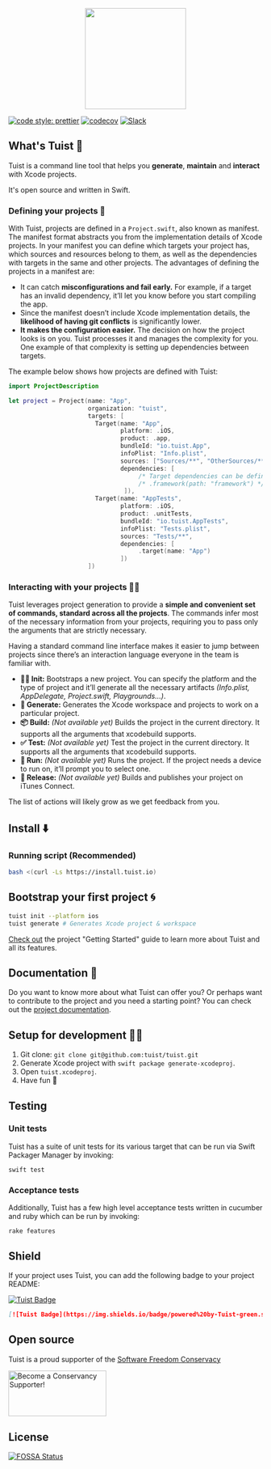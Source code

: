 <p align="center">
    <img src="website/static/tuist.png" width="200" />
</p>

[![code style: prettier](https://img.shields.io/badge/code_style-prettier-ff69b4.svg?style=flat-square)](https://github.com/prettier/prettier)
[![codecov](https://codecov.io/gh/tuist/tuist/branch/master/graph/badge.svg)](https://codecov.io/gh/tuist/tuist)
[![Slack](http://slack.tuist.io/badge.svg)](http://slack.tuist.io)

## What's Tuist 🕺

Tuist is a command line tool that helps you **generate**, **maintain** and **interact** with Xcode projects.

It's open source and written in Swift.

### Defining your projects 💼

With Tuist, projects are defined in a `Project.swift`, also known as manifest. The manifest format abstracts you from the implementation details of Xcode projects. In your manifest you can define which targets your project has, which sources and resources belong to them, as well as the dependencies with targets in the same and other projects. The advantages of defining the projects in a manifest are:

- It can catch **misconfigurations and fail early.** For example, if a target has an invalid dependency, it’ll let you know before you start compiling the app.
- Since the manifest doesn’t include Xcode implementation details, the **likelihood of having git conflicts** is significantly lower.
- **It makes the configuration easier.** The decision on how the project looks is on you. Tuist processes it and manages the complexity for you. One example of that complexity is setting up dependencies between targets.

The example below shows how projects are defined with Tuist:

```swift
import ProjectDescription

let project = Project(name: "App",
                      organization: "tuist",
                      targets: [
                        Target(name: "App",
                               platform: .iOS,
                               product: .app,
                               bundleId: "io.tuist.App",
                               infoPlist: "Info.plist",
                               sources: ["Sources/**", "OtherSources/**"],
                               dependencies: [
                                    /* Target dependencies can be defined here */
                                    /* .framework(path: "framework") */
                                ]),
                        Target(name: "AppTests",
                               platform: .iOS,
                               product: .unitTests,
                               bundleId: "io.tuist.AppTests",
                               infoPlist: "Tests.plist",
                               sources: "Tests/**",
                               dependencies: [
                                    .target(name: "App")
                               ])
                      ])
```

### Interacting with your projects 🙇‍♀️

Tuist leverages project generation to provide a **simple and convenient set of commands, standard across all the projects**. The commands infer most of the necessary information from your projects, requiring you to pass only the arguments that are strictly necessary.

Having a standard command line interface makes it easier to jump between projects since there’s an interaction language everyone in the team is familiar with.

- **👩‍💻 Init:** Bootstraps a new project. You can specify the platform and the type of project and it’ll generate all the necessary artifacts _(Info.plist, AppDelegate, Project.swift, Playgrounds…)_.
- **💫 Generate:** Generates the Xcode workspace and projects to work on a particular project.
- **📦 Build:** _(Not available yet)_ Builds the project in the current directory. It supports all the arguments that xcodebuild supports.
- **✅ Test:** _(Not available yet)_ Test the project in the current directory. It supports all the arguments that xcodebuild supports.
- **📱 Run:** _(Not available yet)_ Runs the project. If the project needs a device to run on, it’ll prompt you to select one.
- **🚀 Release:** _(Not available yet)_ Builds and publishes your project on iTunes Connect.

The list of actions will likely grow as we get feedback from you.

## Install ⬇️

### Running script (Recommended)

```bash
bash <(curl -Ls https://install.tuist.io)
```

## Bootstrap your first project 🌀

```bash
tuist init --platform ios
tuist generate # Generates Xcode project & workspace
```

[Check out](https://tuist.io/docs) the project "Getting Started" guide to learn more about Tuist and all its features.

## Documentation 📝

Do you want to know more about what Tuist can offer you? Or perhaps want to contribute to the project and you need a starting point? You can check out the [project documentation](https://tuist.io/docs).

## Setup for development 👩‍💻

1.  Git clone: `git clone git@github.com:tuist/tuist.git`
2.  Generate Xcode project with `swift package generate-xcodeproj`.
3.  Open `tuist.xcodeproj`.
4.  Have fun 🤖

## Testing

### Unit tests

Tuist has a suite of unit tests for its various target that can be run via Swift Packager Manager by invoking:

`swift test`

### Acceptance tests

Additionally, Tuist has a few high level acceptance tests written in cucumber and ruby which can be run by invoking:

`rake features`

## Shield

If your project uses Tuist, you can add the following badge to your project README:

[![Tuist Badge](https://img.shields.io/badge/powered%20by-Tuist-green.svg?longCache=true)](https://github.com/tuist)

```md
[![Tuist Badge](https://img.shields.io/badge/powered%20by-Tuist-green.svg?longCache=true)](https://github.com/tuist)
```

## Open source

Tuist is a proud supporter of the [Software Freedom Conservacy](https://sfconservancy.org/)

<a href="https://sfconservancy.org/supporter/"><img src="https://sfconservancy.org/img/supporter-badge.png" width="194" height="90" alt="Become a Conservancy Supporter!" border="0"/></a>

## License

[![FOSSA Status](https://app.fossa.io/api/projects/git%2Bgithub.com%2Ftuist%2Ftuist.svg?type=large)](https://app.fossa.io/projects/git%2Bgithub.com%2Ftuist%2Ftuist?ref=badge_large)
